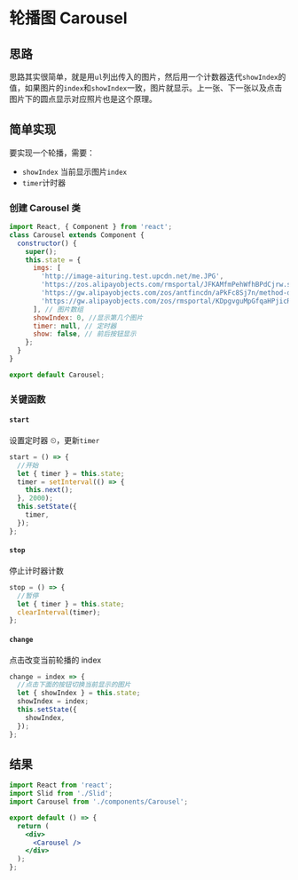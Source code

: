 # 轮播图 Carousel

## 思路

思路其实很简单，就是用`ul`列出传入的图片，然后用一个计数器迭代`showIndex`的值，如果图片的`index`和`showIndex`一致，图片就显示。上一张、下一张以及点击图片下的圆点显示对应照片也是这个原理。

## 简单实现

要实现一个轮播，需要：

- `showIndex` 当前显示图片`index`
- `timer`计时器

### 创建 Carousel 类

```js
import React, { Component } from 'react';
class Carousel extends Component {
  constructor() {
    super();
    this.state = {
      imgs: [
        'http://image-aituring.test.upcdn.net/me.JPG',
        'https://zos.alipayobjects.com/rmsportal/JFKAMfmPehWfhBPdCjrw.svg',
        'https://gw.alipayobjects.com/zos/antfincdn/aPkFc8Sj7n/method-draw-image.svg',
        'https://gw.alipayobjects.com/zos/rmsportal/KDpgvguMpGfqaHPjicRK.svg',
      ], // 图片数组
      showIndex: 0, //显示第几个图片
      timer: null, // 定时器
      show: false, // 前后按钮显示
    };
  }
}

export default Carousel;
```

### 关键函数

#### `start`

设置定时器 ⏲，更新`timer`

```js
start = () => {
  //开始
  let { timer } = this.state;
  timer = setInterval(() => {
    this.next();
  }, 2000);
  this.setState({
    timer,
  });
};
```

#### `stop`

停止计时器计数

```js
stop = () => {
  //暂停
  let { timer } = this.state;
  clearInterval(timer);
};
```

#### `change`

点击改变当前轮播的 index

```js
change = index => {
  //点击下面的按钮切换当前显示的图片
  let { showIndex } = this.state;
  showIndex = index;
  this.setState({
    showIndex,
  });
};
```

## 结果

```jsx
import React from 'react';
import Slid from './Slid';
import Carousel from './components/Carousel';

export default () => {
  return (
    <div>
      <Carousel />
    </div>
  );
};
```

